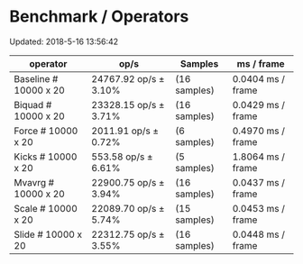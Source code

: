 # Benchmark / Operators

Updated: 2018-5-16 13:56:42

| operator                     | op/s                    | Samples      | ms / frame          |
|------------------------------|-------------------------|--------------|---------------------|
| Baseline # 10000 x 20        |  24767.92 op/s ±  3.10% | (16 samples) |   0.0404 ms / frame |
| Biquad # 10000 x 20          |  23328.15 op/s ±  3.71% | (16 samples) |   0.0429 ms / frame |
| Force # 10000 x 20           |   2011.91 op/s ±  0.72% |  (6 samples) |   0.4970 ms / frame |
| Kicks # 10000 x 20           |    553.58 op/s ±  6.61% |  (5 samples) |   1.8064 ms / frame |
| Mvavrg # 10000 x 20          |  22900.75 op/s ±  3.94% | (16 samples) |   0.0437 ms / frame |
| Scale # 10000 x 20           |  22089.70 op/s ±  5.74% | (15 samples) |   0.0453 ms / frame |
| Slide # 10000 x 20           |  22312.75 op/s ±  3.55% | (16 samples) |   0.0448 ms / frame |
